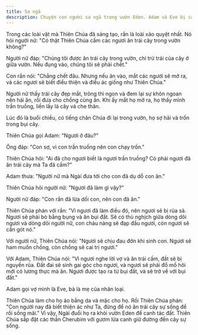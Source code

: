 ```yaml
---
title: Sa ngã
description: Chuyện con người sa ngã trong vườn Eden. Adam và Eve bị cám dỗ bởi con rắn, ăn trái cấm, nhận biết thiện ác, và bị Thiên Chúa đuổi khỏi vườn địa đàng.
---
```


Trong các loài vật mà Thiên Chúa đã sáng tạo, rắn là loài xảo quyệt nhất. Nó hỏi người nữ: "Có thật Thiên Chúa cấm các ngươi ăn trái cây trong vườn không?"

Người nữ đáp: "Chúng tôi được ăn trái cây trong vườn, chỉ trừ trái của cây ở giữa vườn. Nếu đụng vào, chúng tôi sẽ phải chết."

Con rắn nói: "Chẳng chết đâu. Nhưng nếu ăn vào, mắt các ngươi sẽ mở ra, và các ngươi sẽ biết điều thiện và điều ác giống như Thiên Chúa."

Người nữ thấy trái cây đẹp mắt, trông thì ngon và đem lại sự khôn ngoan nên hái ăn, rồi đưa cho chồng cùng ăn. Khi ấy mắt họ mở ra, họ thấy mình trần truồng, liền lấy lá cây vả che thân.

Lúc đó là buổi chiều, có tiếng chân Chúa đi lại trong vườn, họ sợ hãi và trốn trong bụi cây.

Thiên Chúa gọi Adam: "Ngươi ở đâu?"

Ông đáp: "Con sợ, vì con trần truồng nên con chạy trốn."

Thiên Chúa hỏi: "Ai đã cho ngươi biết là ngươi trần truồng? Có phải ngươi đã ăn trái cây mà Ta đã cấm?"

Adam thưa: "Người nữ mà Ngài đưa tới cho con đã dụ dỗ con ăn."

Thiên Chúa hỏi người nữ: "Ngươi đã làm gì vậy?"

Người nữ đáp: "Con rắn đã lừa dối con, nên con đã ăn."

Thiên Chúa phán với rắn: "Vì ngươi đã làm điều đó, nên ngươi sẽ bị rủa sả. Ngươi sẽ phải bò bằng bụng và ăn bụi đất. Sẽ có thù nghịch giữa dòng dõi ngươi và dòng dõi người nữ, con cháu nàng sẽ đạp đầu ngươi, còn ngươi sẽ cắn gót nó."

Với người nữ, Thiên Chúa nói: "Ngươi sẽ chịu đau đớn khi sinh con. Ngươi sẽ ham muốn chồng, còn chồng sẽ cai trị ngươi."

Với Adam, Thiên Chúa nói: "Vì ngươi nghe lời vợ và ăn trái cấm, đất sẽ bị nguyền rủa. Đất đai sẽ sinh gai góc cho ngươi, và ngươi sẽ phải đổ mồ hôi mới có lương thực mà ăn. Ngươi được tạo ra từ bụi đất, và sẽ trở về với bụi đất."

Adam gọi vợ mình là Eve, bà là mẹ của nhân loại.

Thiên Chúa làm cho họ áo bằng da và mặc cho họ. Rồi Thiên Chúa phán: "Con người nay đã biết thiện ác như Ta, đừng để nó ăn trái cây sự sống để rồi sống mãi." Vì vậy, Ngài đuổi họ ra khỏi vườn Eden để canh tác đất. Thiên Chúa sắp đặt các thần Cherubim với gươm lửa canh giữ đường đến cây sự sống.
